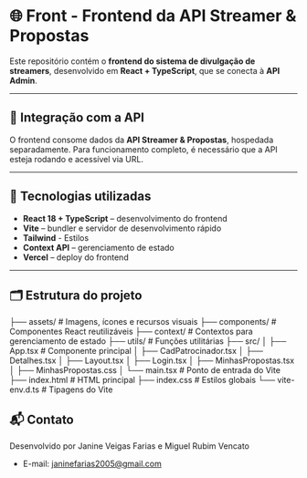# 🌐 Front - Frontend da API Streamer & Propostas

Este repositório contém o **frontend do sistema de divulgação de streamers**, desenvolvido em **React + TypeScript**, que se conecta à **API Admin**. 

---

## 🔗 Integração com a API

O frontend consome dados da **API Streamer & Propostas**, hospedada separadamente. Para funcionamento completo, é necessário que a API esteja rodando e acessível via URL.

---

## 🧰 Tecnologias utilizadas

- **React 18 + TypeScript** – desenvolvimento do frontend  
- **Vite** – bundler e servidor de desenvolvimento rápido  
- **Tailwind** - Estilos
- **Context API** – gerenciamento de estado  
- **Vercel** – deploy do frontend  

---

## 🗂 Estrutura do projeto
├── assets/ # Imagens, ícones e recursos visuais
├── components/ # Componentes React reutilizáveis
├── context/ # Contextos para gerenciamento de estado
├── utils/ # Funções utilitárias
├── src/
│ ├── App.tsx # Componente principal
│ ├── CadPatrocinador.tsx
│ ├── Detalhes.tsx
│ ├── Layout.tsx
│ ├── Login.tsx
│ ├── MinhasPropostas.tsx
│ ├── MinhasPropostas.css
│ └── main.tsx # Ponto de entrada do Vite
├── index.html # HTML principal
├── index.css # Estilos globais
└── vite-env.d.ts # Tipagens do Vite

## 📬 Contato
Desenvolvido por Janine Veigas Farias e Miguel Rubim Vencato
- E-mail: janinefarias2005@gmail.com
